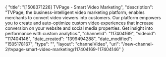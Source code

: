 {
    "title": "[1508371226] TVPage - Smart Video Marketing",
    "description": "TVPage, the business-intelligent video marketing platform, enables merchants to convert video viewers into customers. Our platform empowers you to create and auto-optimize custom video experiences that increase conversion on your website and social media properties. Get insight into performance with custom analytics.",
    "channelid": "117404169",
    "videoid": "117404146",
    "date_created": "1399494288",
    "date_modified": "1505178167",
    "type": "",
    "layout": "channelVideo",
    "url": "\/new-channel-2\/tvpage-smart-video-marketing\/117404169-117404146"
}